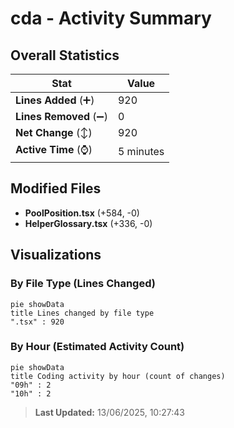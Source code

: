 # cda - Activity Summary 

## Overall Statistics

| Stat                   | Value                                                             |
| ---------------------- | ----------------------------------------------------------------- |
| **Lines Added** (➕)   | 920                                          |
| **Lines Removed** (➖) | 0                                        |
| **Net Change** (↕)    | 920                |
| **Active Time** (⌚)   | 5 minutes |


## Modified Files
- **PoolPosition.tsx** (+584, -0)
- **HelperGlossary.tsx** (+336, -0)

## Visualizations

### By File Type (Lines Changed)

```mermaid
pie showData
title Lines changed by file type
".tsx" : 920
```

### By Hour (Estimated Activity Count)

```mermaid
pie showData
title Coding activity by hour (count of changes)
"09h" : 2
"10h" : 2
```


> **Last Updated:** 13/06/2025, 10:27:43